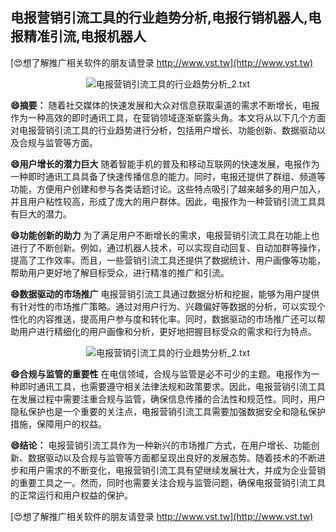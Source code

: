 ## **电报营销引流工具的行业趋势分析,电报行销机器人,电报精准引流,电报机器人**

[😍想了解推广相关软件的朋友请登录 http://www.vst.tw](http://www.vst.tw)

 <center><img src="https://vst.tw/MP4/tuiguang/png/8.png" alt="电报营销引流工具的行业趋势分析_2.txt"></center>

**😄摘要：**
随着社交媒体的快速发展和大众对信息获取渠道的需求不断增长，电报作为一种高效的即时通讯工具，在营销领域逐渐崭露头角。本文将从以下几个方面对电报营销引流工具的行业趋势进行分析，包括用户增长、功能创新、数据驱动以及合规与监管等方面。

**😄用户增长的潜力巨大**
随着智能手机的普及和移动互联网的快速发展，电报作为一种即时通讯工具具备了快速传播信息的能力。同时，电报还提供了群组、频道等功能，方便用户创建和参与各类话题讨论。这些特点吸引了越来越多的用户加入，并且用户粘性较高，形成了庞大的用户群体。因此，电报作为一种营销引流工具具有巨大的潜力。

**😄功能创新的助力**
为了满足用户不断增长的需求，电报营销引流工具在功能上也进行了不断创新。例如，通过机器人技术，可以实现自动回复、自动加群等操作，提高了工作效率。而且，一些营销引流工具还提供了数据统计、用户画像等功能，帮助用户更好地了解目标受众，进行精准的推广和引流。

**😄数据驱动的市场推广**
电报营销引流工具通过数据分析和挖掘，能够为用户提供有针对性的市场推广策略。通过对用户行为、兴趣偏好等数据的分析，可以实现个性化的内容推送，提高用户参与度和转化率。同时，数据驱动的市场推广还可以帮助用户进行精细化的用户画像和分析，更好地把握目标受众的需求和行为特点。

 <center><img src="https://vst.tw/MP4/tuiguang/png/2.png" alt="电报营销引流工具的行业趋势分析_2.txt"></center>

**😄合规与监管的重要性**
在电信领域，合规与监管是必不可少的主题。电报作为一种即时通讯工具，也需要遵守相关法律法规和政策要求。因此，电报营销引流工具在发展过程中需要注重合规与监管，确保信息传播的合法性和规范性。同时，用户隐私保护也是一个重要的关注点，电报营销引流工具需要加强数据安全和隐私保护措施，保障用户的权益。

**😄结论：**
电报营销引流工具作为一种新兴的市场推广方式，在用户增长、功能创新、数据驱动以及合规与监管等方面都呈现出良好的发展态势。随着技术的不断进步和用户需求的不断变化，电报营销引流工具有望继续发展壮大，并成为企业营销的重要工具之一。然而，同时也需要关注合规与监管问题，确保电报营销引流工具的正常运行和用户权益的保护。

[😍想了解推广相关软件的朋友请登录 http://www.vst.tw](http://www.vst.tw)



